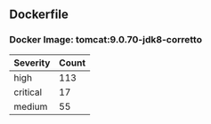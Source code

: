 ## Dockerfile

### Docker Image: tomcat:9.0.70-jdk8-corretto
| Severity | Count |
|----------|-------|
| high | 113 |
| critical | 17 |
| medium | 55 |